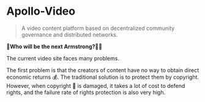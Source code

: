 # Apollo-Video
> A video content platform based on decentralized community governance and distributed networks.   
  
**🚀Who will be the next Armstrong?👨‍🚀** 

The current video site faces many problems.
  
The first problem is that the creators of content have no way to obtain direct economic returns 💰. The traditional solution is to protect them by copyright. However, when copyright 📝 is damaged, it takes a lot of cost to defend rights, and the failure rate of rights protection is also very high.  



